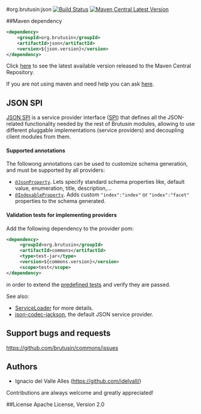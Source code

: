 #org.brutusin:json [![Build Status](https://api.travis-ci.org/brutusin/json.svg?branch=master)](https://travis-ci.org/brutusin/commons) [![Maven Central Latest Version](https://maven-badges.herokuapp.com/maven-central/org.brutusin/json/badge.svg)](https://maven-badges.herokuapp.com/maven-central/org.brutusin/json/)

##Maven dependency 
```xml
<dependency>
    <groupId>org.brutusin</groupId>
    <artifactId>json</artifactId>
    <version>${json.version}</version>
</dependency>
```

Click [here](http://search.maven.org/#search%7Cga%7C1%7Cg%3A%22org.brutusin%22%20a%3A%22json%22) to see the latest available version released to the Maven Central Repository.

If you are not using maven and need help you can ask [here](https://github.com/brutusin/json/issues).

## JSON SPI

[JSON SPI](src/main/java/org/brutusin/commons/json/spi) is a service provider interface ([SPI](http://en.wikipedia.org/wiki/Service_provider_interface)) that defines all the JSON-related functionality needed by the rest of Brutusin modules, allowing to use different pluggable implementations (service providers) and decoupling client modules from them. 

#### Supported annotations
The followong annotations can be used to customize schema generation, and must be supported by all providers:
* [`@JsonProperty`](src/main/java/org/brutusin/commons/json/annotations/JsonProperty.java). Lets specify standard schema properties like, default value, enumeration, title, description,...
* [`@IndexableProperty`](src/main/java/org/brutusin/commons/json/annotations/IndexableProperty.java). Adds custom `"index":"index"` or `"index":"facet"` properties to the schema generated.

#### Validation tests for implementing providers

Add the following dependency to the provider pom:
```xml
<dependency>
     <groupId>org.brutusin</groupId>
     <artifactId>commons</artifactId>
     <type>test-jar</type>
     <version>${commons.version}</version>
     <scope>test</scope>
</dependency>
```
in order to extend the [predefined tests](https://github.com/brutusin/commons/tree/master/src/test/java/org/brutusin/commons/json/spi) and verify they are passed. 

See also:
* [ServiceLoader](http://docs.oracle.com/javase/6/docs/api/java/util/ServiceLoader.html) for more details.
* [json-codec-jackson](https://github.com/brutusin/json-codec-jackson), the default JSON service provider.

## Support bugs and requests
https://github.com/brutusin/commons/issues

## Authors

- Ignacio del Valle Alles (<https://github.com/idelvall/>)

Contributions are always welcome and greatly appreciated!

##License
Apache License, Version 2.0
